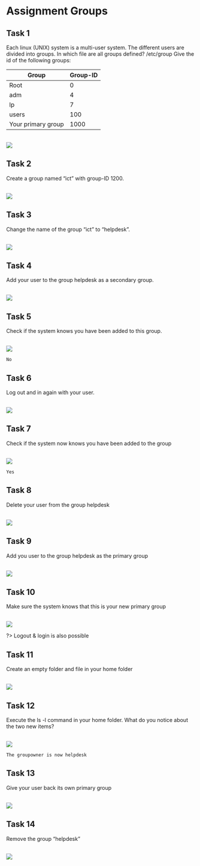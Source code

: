 # Assignment Groups

## Task 1
Each linux (UNIX) system is a multi-user system. The different users are divided into groups.
In which file are all groups defined? /etc/group
Give the id of the following groups:

Group | Group-ID
--- | ---
Root | 0
adm | 4
lp | 7
users| 100
Your primary group | 1000

<br/>![](images/2022-08-15-16-26-03.png)

## Task 2
Create a group named “ict” with group-ID 1200.

<br/>![](images/2022-08-15-16-26-17.png)


## Task 3
Change the name of the group “ict” to “helpdesk”.

<br/>![](images/2022-08-15-16-26-29.png)


## Task 4
Add your user to the group helpdesk as a secondary group.

<br/>![](images/2022-08-15-16-26-46.png)

## Task 5
Check if the system knows you have been added to this group.

<br/>![](images/2022-08-15-16-27-06.png)

```
No
```

## Task 6
Log out and in again with your user. 

<br/>![](images/2022-08-15-16-27-36.png)


## Task 7
Check if the system now knows you have been added to the group

<br/>![](images/2022-08-15-16-27-54.png)

```
Yes
```

## Task 8
Delete your user from the group helpdesk 

<br/>![](images/2022-08-15-16-28-12.png)

## Task 9
Add you user to the group helpdesk as the primary group 

<br/>![](images/2022-08-15-16-28-25.png)

## Task 10
Make sure the system knows that this is your new primary group

<br/>![](images/2022-08-15-16-28-36.png)

?> <i class="fa-solid fa-circle-info"></i> Logout & login is also possible

## Task 11
Create an empty folder and file in your home folder

<br/>![](images/2022-08-15-16-29-15.png)

## Task 12
Execute the ls -l command in your home folder. What do you notice about the two new items? 

<br/>![](images/2022-08-15-16-29-27.png)

```
The groupowner is now helpdesk
```


## Task 13
Give your user back its own primary group

<br/>![](images/2022-08-15-16-30-11.png)

## Task 14
Remove the group “helpdesk”

<br/>![](images/2022-08-15-16-30-29.png)